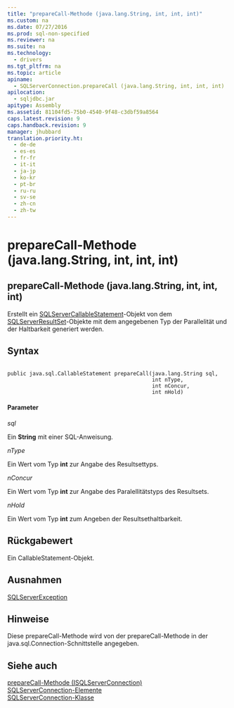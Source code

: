 ```yaml
---
title: "prepareCall-Methode (java.lang.String, int, int, int)"
ms.custom: na
ms.date: 07/27/2016
ms.prod: sql-non-specified
ms.reviewer: na
ms.suite: na
ms.technology: 
  - drivers
ms.tgt_pltfrm: na
ms.topic: article
apiname: 
  - SQLServerConnection.prepareCall (java.lang.String, int, int, int)
apilocation: 
  - sqljdbc.jar
apitype: Assembly
ms.assetid: 81104fd5-75b0-4540-9f48-c3dbf59a8564
caps.latest.revision: 9
caps.handback.revision: 9
manager: jhubbard
translation.priority.ht: 
  - de-de
  - es-es
  - fr-fr
  - it-it
  - ja-jp
  - ko-kr
  - pt-br
  - ru-ru
  - sv-se
  - zh-cn
  - zh-tw
---
```

# prepareCall-Methode (java.lang.String, int, int, int)
    
## prepareCall\-Methode \(java.lang.String, int, int, int\)  
 Erstellt ein [SQLServerCallableStatement](../content/SQLServerCallableStatement-Class.md)\-Objekt von dem [SQLServerResultSet](../content/SQLServerResultSet-Class.md)\-Objekte mit dem angegebenen Typ der Parallelität und der Haltbarkeit generiert werden.  
  
## Syntax  
  
```  
  
public java.sql.CallableStatement prepareCall(java.lang.String sql,  
                                              int nType,  
                                              int nConcur,  
                                              int nHold)  
```  
  
#### Parameter  
 *sql*  
  
 Ein **String** mit einer SQL\-Anweisung.  
  
 *nType*  
  
 Ein Wert vom Typ **int** zur Angabe des Resultsettyps.  
  
 *nConcur*  
  
 Ein Wert vom Typ **int** zur Angabe des Paralellitätstyps des Resultsets.  
  
 *nHold*  
  
 Ein Wert vom Typ **int** zum Angeben der Resultsethaltbarkeit.  
  
## Rückgabewert  
 Ein CallableStatement\-Objekt.  
  
## Ausnahmen  
 [SQLServerException](../content/SQLServerException-Class.md)  
  
## Hinweise  
 Diese prepareCall\-Methode wird von der prepareCall\-Methode in der java.sql.Connection\-Schnittstelle angegeben.  
  
## Siehe auch  
 [prepareCall-Methode &#40;ISQLServerConnection&#41;](../content/prepareCall-Method--SQLServerConnection-.md)   
 [SQLServerConnection-Elemente](../content/SQLServerConnection-Members.md)   
 [SQLServerConnection-Klasse](../content/SQLServerConnection-Class.md)  
  
  